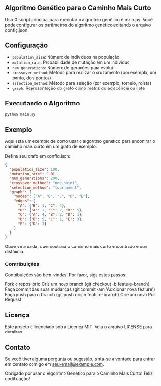 ## Algoritmo Genético para o Caminho Mais Curto
Uso
O script principal para executar o algoritmo genético é main.py. Você pode configurar os parâmetros do algoritmo genético editando o arquivo config.json.

## Configuração
- `population_size`: Número de indivíduos na população
- `mutation_rate`: Probabilidade de mutação em um indivíduo
- `num_generations`: Número de gerações para evoluir
- `crossover_method`: Método para realizar o cruzamento (por exemplo, um ponto, dois pontos)
- `selection_method`: Método para seleção (por exemplo, torneio, roleta)
- `graph`: Representação do grafo como matriz de adjacência ou lista
  
## Executando o Algoritmo
```bash
python main.py
```
## Exemplo
Aqui está um exemplo de como usar o algoritmo genético para encontrar o caminho mais curto em um grafo de exemplo.

Defina seu grafo em config.json:

```json
{
  "population_size": 100,
  "mutation_rate": 0.01,
  "num_generations": 200,
  "crossover_method": "one-point",
  "selection_method": "tournament",
  "graph": {
    "nodes": ["A", "B", "C", "D", "E"],
    "edges": {
      "A": {"B": 1, "C": 4},
      "B": {"A": 1, "C": 2, "D": 5},
      "C": {"A": 4, "B": 2, "D": 1},
      "D": {"B": 5, "C": 1, "E": 3},
      "E": {"D": 3}
    }
  }
}
```

Observe a saída, que mostrará o caminho mais curto encontrado e sua distância.

### Contribuições
Contribuições são bem-vindas! Por favor, siga estes passos:

Fork o repositório
Crie um novo branch (git checkout -b feature-branch)
Faça commit das suas mudanças (git commit -am 'Adicionar nova feature')
Faça push para o branch (git push origin feature-branch)
Crie um novo Pull Request
## Licença
Este projeto é licenciado sob a Licença MIT. Veja o arquivo LICENSE para detalhes.

## Contato
Se você tiver alguma pergunta ou sugestão, sinta-se à vontade para entrar em contato comigo em seu-email@example.com.

Obrigado por usar o Algoritmo Genético para o Caminho Mais Curto! Feliz codificação!
